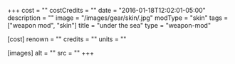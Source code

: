 +++
cost = ""
costCredits = ""
date = "2016-01-18T12:02:01-05:00"
description = ""
image = "/images/gear/skin/.jpg"
modType = "skin"
tags = ["weapon mod", "skin"]
title = "under the sea"
type = "weapon-mod"

[cost]
  renown = ""
  credits = ""
  units = ""

[images]
  alt = ""
  src = ""
+++
